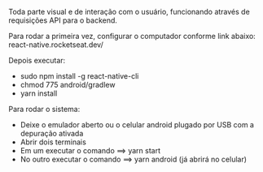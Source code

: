Toda parte visual e de interação com o usuário, funcionando através de requisições API para o backend.

Para rodar a primeira vez, configurar o computador conforme link abaixo:
react-native.rocketseat.dev/

Depois executar:
- sudo npm install -g react-native-cli
- chmod 775 android/gradlew
- yarn install


Para rodar o sistema:
- Deixe o emulador aberto ou o celular android plugado por USB com a depuração ativada
- Abrir dois terminais
- Em um executar o comando ==> yarn start
- No outro executar o comando ==> yarn android (já abrirá no celular)
